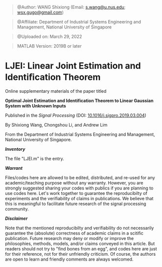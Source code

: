 > @Author: WANG Shixiong (Email: <s.wang@u.nus.edu>; <wsx.gugo@gmail.com>)

> @Affiliate: Department of Industrial Systems Engineering and Management, National University of Singapore

> @Uploaded on: March 29, 2022

> MATLAB Version: 2019B or later

# LJEI: Linear Joint Estimation and Identiﬁcation Theorem

Online supplementary materials of the paper titled 

**Optimal Joint Estimation and Identification Theorem to Linear Gaussian System with Unknown Inputs**

Published in the _Signal Processing_ (DOI: [10.1016/j.sigpro.2019.03.004](https://doi.org/10.1016/j.sigpro.2019.03.004))

By Shixiong Wang, Chongshou Li, and Andrew Lim

From the Department of Industrial Systems Engineering and Management, National University of Singapore.

***Inventory***

The file "LJEI.m" is the entry.


***Warrant***

Files/codes here are allowed to be edited, distributed, and re-used for any academic/teaching purpose without any warranty. However, you are strongly suggested sharing your codes with publics if you are planning to use codes here. Let's work together to guarantee the reproducibilty of experiments and the verifiability of claims in publications. We believe that this is meaningful to facilitate future research of the signal processing community.

***Disclaimer***

Note that the mentioned reproducibilty and verifiability do not necessarily guarantee the (absolute) correctness of academic claims in a scitific publication. Future research may deny or modify or improve the philosophies, methods, models, and/or claims conveyed in this article. But readers should not try to "find bones from an egg", and codes here are just for their reference, not for their unfriendly criticism. Of course, the authors are open to learn and friendly comments are always welcomed.
